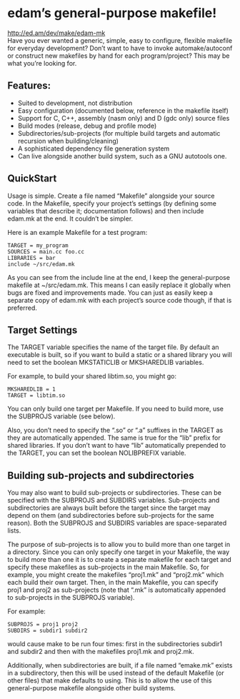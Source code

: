 # edam’s general-purpose makefile!

http://ed.am/dev/make/edam-mk  
Have you ever wanted a generic, simple, easy to configure, flexible makefile for everyday development? Don’t want to have to invoke automake/autoconf or construct new makefiles by hand for each program/project? This may be what you’re looking for.

## Features:

- Suited to development, not distribution
- Easy configuration (documented below, reference in the makefile itself)
- Support for C, C++, assembly (nasm only) and D (gdc only) source files
- Build modes (release, debug and profile mode)
- Subdirectories/sub-projects (for multiple build targets and automatic recursion when building/cleaning)
- A sophisticated dependency file generation system
- Can live alongside another build system, such as a GNU autotools one.


## QuickStart

Usage is simple. Create a file named “Makefile” alongside your source code. In the Makefile, specify your project’s settings (by defining some variables that describe it; documentation follows) and then include edam.mk at the end. It couldn’t be simpler.

Here is an example Makefile for a test program:
```
TARGET = my_program
SOURCES = main.cc foo.cc
LIBRARIES = bar
include ~/src/edam.mk
```
As you can see from the include line at the end, I keep the general-purpose makefile at ~/src/edam.mk. This means I can easily replace it globally when bugs are fixed and improvements made. You can just as easily keep a separate copy of edam.mk with each project’s source code though, if that is preferred.

## Target Settings

The TARGET variable specifies the name of the target file. By default an executable is built, so if you want to build a static or a shared library you will need to set the boolean MKSTATICLIB or MKSHAREDLIB variables.

For example, to build your shared libtim.so, you might go:
```
MKSHAREDLIB = 1
TARGET = libtim.so
```
You can only build one target per Makefile. If you need to build more, use the SUBPROJS variable (see below).

Also, you don’t need to specify the “.so” or “.a” suffixes in the TARGET as they are automatically appended. The same is true for the “lib” prefix for shared libraries. If you don’t want to have “lib” automatically prepended to the TARGET, you can set the boolean NOLIBPREFIX variable.

## Building sub-projects and subdirectories

You may also want to build sub-projects or subdirectories. These can be specified with the SUBPROJS and SUBDIRS variables. Sub-projects and subdirectories are always built before the target since the target may depend on them (and subdirectories before sub-projects for the same reason). Both the SUBPROJS and SUBDIRS variables are space-separated lists.

The purpose of sub-projects is to allow you to build more than one target in a directory. Since you can only specify one target in your Makefile, the way to build more than one it is to create a separate makefile for each target and specify these makefiles as sub-projects in the main Makefile. So, for example, you might create the makefiles “proj1.mk” and “proj2.mk” which each build their own target. Then, in the main Makefile, you can specify proj1 and proj2 as sub-projects (note that “.mk” is automatically appended to sub-projects in the SUBPROJS variable).

For example:
```
SUBPROJS = proj1 proj2
SUBDIRS = subdir1 subdir2
```
would cause make to be run four times: first in the subdirectories subdir1 and subdir2 and then with the makefiles proj1.mk and proj2.mk.

Additionally, when subdirectories are built, if a file named “emake.mk” exists in a subdirectory, then this will be used instead of the default Makefile (or other files) that make defaults to using. This is to allow the use of this general-purpose makefile alongside other build systems.

